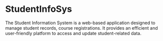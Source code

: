 # StudentInfoSys

The Student Information System is a web-based application designed to manage student records, course registrations. It provides an efficient and user-friendly platform to access and update student-related data.

